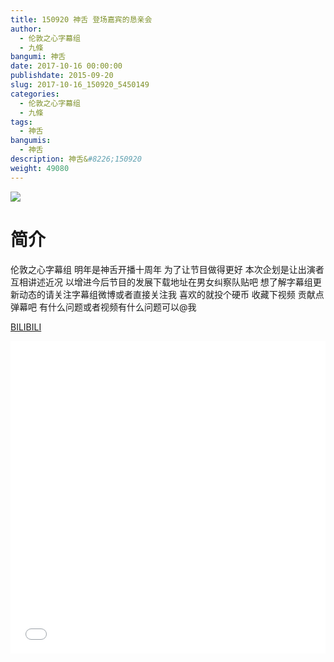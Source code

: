 ```yaml
---
title: 150920 神舌 登场嘉宾的恳亲会
author: 
  - 伦敦之心字幕组
  - 九條
bangumi: 神舌
date: 2017-10-16 00:00:00
publishdate: 2015-09-20
slug: 2017-10-16_150920_5450149
categories: 
  - 伦敦之心字幕组
  - 九條
tags: 
  - 神舌
bangumis: 
  - 神舌
description: 神舌&#8226;150920
weight: 49080
---
```


![](https://i.imgur.com/GMJx6cX.jpg)

# 简介  
伦敦之心字幕组 明年是神舌开播十周年 为了让节目做得更好 本次企划是让出演者互相讲述近况 以增进今后节目的发展下载地址在男女纠察队贴吧 想了解字幕组更新动态的请关注字幕组微博或者直接关注我 喜欢的就投个硬币 收藏下视频 贡献点弹幕吧
有什么问题或者视频有什么问题可以@我

  [BILIBILI](https://www.bilibili.com/video/av5450149/)


<div class="vcontainer">  <iframe class='video' src="//www.bilibili.com/blackboard/player.html?aid=5450149" width="100%" height="500" frameborder="0" allowfullscreen="allowfullscreen"></iframe></div>
